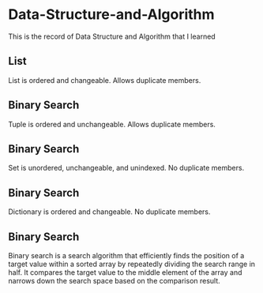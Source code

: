 # Data-Structure-and-Algorithm
  This is the record of Data Structure and Algorithm that I learned

## List
  List is ordered and changeable. Allows duplicate members.
## Binary Search
  Tuple is ordered and unchangeable. Allows duplicate members.
## Binary Search
  Set is unordered, unchangeable, and unindexed. No duplicate members.
## Binary Search
  Dictionary is ordered and changeable. No duplicate members.
## Binary Search
  
Binary search is a search algorithm that efficiently finds the position of a target value within a sorted array by repeatedly dividing the search range in half. 
It compares the target value to the middle element of the array and narrows down the search space based on the comparison result.
